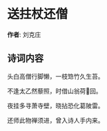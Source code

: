 # 送拄杖还僧

**作者**: 刘克庄

## 诗词内容

头白高僧行脚懒，一枝筇竹久生苔。

不逢太乙然藜照，时借山翁荷𦰏回。

夜挂多寻萧寺壁，晓拈恐化葛陂雷。

还师此物禅须进，曾入诗人手内来。

